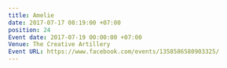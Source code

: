 ```yaml
---
title: Amelie
date: 2017-07-17 08:19:00 +07:00
position: 24
Event date: 2017-07-19 00:00:00 +07:00
Venue: The Creative Artillery
Event URL: https://www.facebook.com/events/1358586580903325/
---
```


